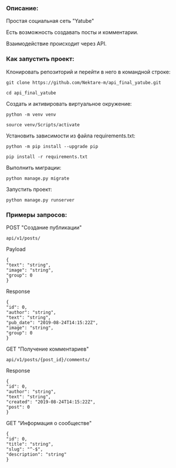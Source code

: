 ### Описание:

Простая социальная сеть "Yatube"

Есть возможность создавать посты и комментарии.

Взаимодействие происходит через API.

### Как запустить проект:

Клонировать репозиторий и перейти в него в командной строке:

```
git clone https://github.com/Nektare-m/api_final_yatube.git
```

```
cd api_final_yatube
```

Cоздать и активировать виртуальное окружение:

```
python -m venv venv
```

```
source venv/Scripts/activate
```

Установить зависимости из файла requirements.txt:

```
python -m pip install --upgrade pip
```

```
pip install -r requirements.txt
```

Выполнить миграции:

```
python manage.py migrate
```

Запустить проект:

```
python manage.py runserver
```

### Примеры запросов:

POST "Создание публикации"
```
api/v1/posts/
```
Payload
```
{
"text": "string",            
"image": "string",
"group": 0
}
```
Response
```
{
"id": 0,
"author": "string",
"text": "string",
"pub_date": "2019-08-24T14:15:22Z",
"image": "string",
"group": 0
}
```
GET "Получение комментариев"
```
api/v1/posts/{post_id}/comments/
```
Response
```
{
"id": 0,
"author": "string",
"text": "string",
"created": "2019-08-24T14:15:22Z",
"post": 0
}
```

GET "Информация о сообществе"
```
{
"id": 0,
"title": "string",
"slug": "^-$",
"description": "string"
}
```



